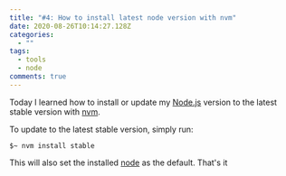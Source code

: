 ```yaml
---
title: "#4: How to install latest node version with nvm"
date: 2020-08-26T10:14:27.128Z
categories:
  - ""
tags:
  - tools
  - node
comments: true
---
```

Today I learned how to install or update my [Node.js][2] version to the latest stable version with [nvm][1]. 

To update to the latest stable version, simply run:
```
$~ nvm install stable
```

This will also set the installed [node][2] as the default. That's it

[1]: https://github.com/nvm-sh/nvm
[2]: https://nodejs.org/en/